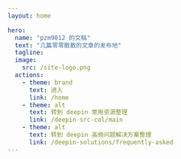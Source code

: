 ```yaml
---
layout: home

hero:
  name: "pzm9012 的文稿"
  text: "几篇零零散散的文章的发布地"
  tagline: 
  image: 
    src: /site-logo.png
  actions:
    - theme: brand
      text: 进入
      link: /home
    - theme: alt
      text: 转到 deepin 常用资源整理
      link: /deepin-src-col/main
    - theme: alt
      text: 转到 deepin 高频问题解决方案整理
      link: /deepin-solutions/frequently-asked
---
```

